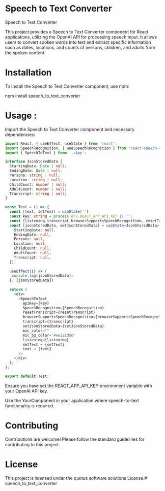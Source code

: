 # Speech to Text Converter

Speech to Text Converter

This project provides a Speech to Text Converter component for React applications, utilizing the OpenAI API for processing speech input. It allows users to convert spoken words into text and extract specific information such as dates, locations, and counts of persons, children, and adults from the spoken content.

# Installation

To install the Speech to Text Converter component, use npm:

npm install speech_to_text_converter

# Usage :

Import the Speech to Text Converter component and necessary dependencies:
```typescript
import React, { useEffect, useState } from 'react';
import SpeechRecognition, { useSpeechRecognition } from 'react-speech-recognition';
import { SpeechToText } from './App';

interface JsonStoredData {
  StartingDate: Date | null;
  EndingDate: Date | null;
  Persons: string | null;
  Location: string | null;
  ChildCount: number | null;
  AdultCount: number | null;
  Transcript: string | null;
}

const Test = () => {
  const [text, setText] = useState('')
  const key: string = process.env.REACT_APP_API_KEY || '';
  const {listening,transcript,browserSupportsSpeechRecognition, resetTranscript} = useSpeechRecognition();
  const [jsonStoredData, setJsonStoredData] = useState<JsonStoredData>({
    StartingDate: null,
    EndingDate: null,
    Persons: null,
    Location: null,
    ChildCount: null,
    AdultCount: null,
    Transcript: null,
  });
 
  useEffect(() => {
   console.log(jsonStoredData);
  }, [jsonStoredData])
  
  return (
    <div>
      <SpeechToText
        apiKey={key}
        SpeechRecognition={SpeechRecognition}
        resetTranscript={resetTranscript}
        browserSupportsSpeechRecognition={browserSupportsSpeechRecognition}
        transcript={transcript}
        setJsonStoredData={setJsonStoredData}
        mic_color=""
        mic_bg_color='#ee121d50'
        listening={listening}
        setText = {setText}
        text = {text}
      />
    </div>
  );
};

export default Test;

```
Ensure you have set the REACT_APP_API_KEY environment variable with your OpenAI API key.

Use the YourComponent in your application where speech-to-text functionality is required.

# Contributing

Contributions are welcome! Please follow the standard guidelines for contributing to this project.

# License

This project is licensed under the quotus software solutions License.# speech_to_text_converter
